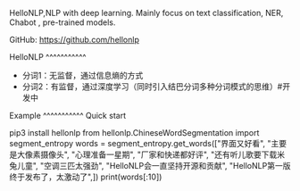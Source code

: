 HelloNLP,NLP with deep learning. Mainly focus on text classification, NER, Chabot , pre-trained models.

GitHub: https://github.com/hellonlp



HelloNLP
^^^^^^^^^^^                     
 - 分词1：无监督，通过信息熵的方式
 - 分词2：有监督，通过深度学习（同时引入结巴分词多种分词模式的思维）#开发中




Example
^^^^^^^^^^^
Quick start

>>>
pip3 install hellonlp
from hellonlp.ChineseWordSegmentation import segment_entropy
words = segment_entropy.get_words(["界面又好看",
                            "主要是大像素摄像头",
                            "心理准备一星期",
                            "厂家和快递都好评",
                            "还有听儿歌要下载米兔儿童",
                            "空调三匹太强劲",
                            "HelloNLP会一直坚持开源和贡献",
			    "HelloNLP第一版终于发布了，太激动了",])
print(words[:10])
